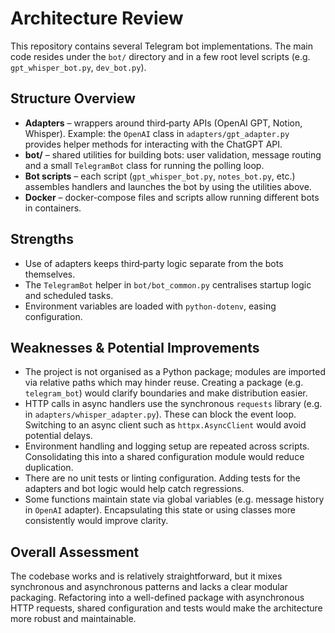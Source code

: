 # Architecture Review

This repository contains several Telegram bot implementations. The main code resides under the `bot/` directory and in a few root level scripts (e.g. `gpt_whisper_bot.py`, `dev_bot.py`).

## Structure Overview

- **Adapters** – wrappers around third‑party APIs (OpenAI GPT, Notion, Whisper). Example: the `OpenAI` class in `adapters/gpt_adapter.py` provides helper methods for interacting with the ChatGPT API.
- **bot/** – shared utilities for building bots: user validation, message routing and a small `TelegramBot` class for running the polling loop.
- **Bot scripts** – each script (`gpt_whisper_bot.py`, `notes_bot.py`, etc.) assembles handlers and launches the bot by using the utilities above.
- **Docker** – docker-compose files and scripts allow running different bots in containers.

## Strengths

- Use of adapters keeps third‑party logic separate from the bots themselves.
- The `TelegramBot` helper in `bot/bot_common.py` centralises startup logic and scheduled tasks.
- Environment variables are loaded with `python-dotenv`, easing configuration.

## Weaknesses & Potential Improvements

- The project is not organised as a Python package; modules are imported via relative paths which may hinder reuse. Creating a package (e.g. `telegram_bot`) would clarify boundaries and make distribution easier.
- HTTP calls in async handlers use the synchronous `requests` library (e.g. in `adapters/whisper_adapter.py`). These can block the event loop. Switching to an async client such as `httpx.AsyncClient` would avoid potential delays.
- Environment handling and logging setup are repeated across scripts. Consolidating this into a shared configuration module would reduce duplication.
- There are no unit tests or linting configuration. Adding tests for the adapters and bot logic would help catch regressions.
- Some functions maintain state via global variables (e.g. message history in `OpenAI` adapter). Encapsulating this state or using classes more consistently would improve clarity.

## Overall Assessment

The codebase works and is relatively straightforward, but it mixes synchronous and asynchronous patterns and lacks a clear modular packaging. Refactoring into a well-defined package with asynchronous HTTP requests, shared configuration and tests would make the architecture more robust and maintainable.

